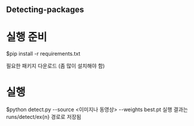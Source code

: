 ## Detecting-packages

# 실행 준비
$pip install -r requirements.txt

필요한 패키지 다운로드
(좀 많이 설치해야 함)

# 실행
$python detect.py --source <이미지나 동영상> --weights best.pt
실행 결과는 runs/detect/ex{n} 경로로 저장됨
